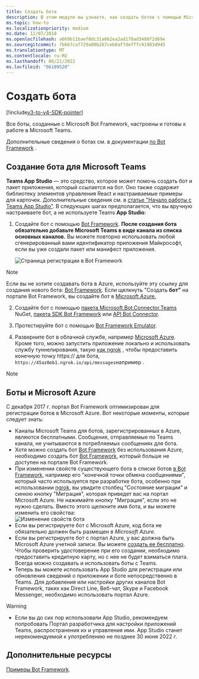 ```yaml
---
title: Создать бота
description: В этом модуле вы узнаете, как создать ботов с помощью Microsoft Bot Framework и готовы к работе в Microsoft Teams
ms.topic: how-to
ms.localizationpriority: medium
ms.date: 12/07/2018
ms.openlocfilehash: a669b11baef8dc31a662ea2ad178ad3488f2d69e
ms.sourcegitcommit: 7bbb7caf729a00b267ceb8af7defffc91903d945
ms.translationtype: MT
ms.contentlocale: ru-RU
ms.lasthandoff: 06/21/2022
ms.locfileid: "66189520"
---
```

# <a name="create-a-bot"></a>Создать бота

[!include[v3-to-v4-SDK-pointer](~/includes/v3-to-v4-pointer-bots.md)]

Все боты, созданные с Microsoft Bot Framework, настроены и готовы к работе в Microsoft Teams.

Дополнительные сведения о ботах см. в документации [по Bot Framework](/azure/bot-service/?view=azure-bot-service-3.0&preserve-view=true) .

## <a name="create-a-bot-for-microsoft-teams"></a>Создание бота для Microsoft Teams

**Teams App Studio** — это средство, которое может помочь создать бот и пакет приложения, который ссылается на бот. Оно также содержит библиотеку элементов управления React и настраиваемые примеры для карточек. Дополнительные сведения см. в [статье "Начало работы с Teams App Studio"](~/concepts/build-and-test/app-studio-overview.md). В следующих шагах предполагается, что вы вручную настраиваете бот, а не используете Teams **App Studio**:

1. Создайте бот с помощью [Bot Framework](https://dev.botframework.com/bots/new). **После создания бота обязательно добавьте Microsoft Teams в виде канала из списка основных каналов.** Вы можете повторно использовать любой сгенерированный вами идентификатор приложения Майкрософт, если вы уже создали пакет или манифест приложения.

   ![Страница регистрации в Bot Framework](~/assets/images/bots/bfregister.png)

> [!NOTE]
> Если вы не хотите создавать бота в Azure, используйте эту ссылку для создания нового бота: [Bot Framework](https://dev.botframework.com/bots/new). Если щелкнуть "Создать **бот"** на портале Bot Framework, вы создайте бот в [Microsoft Azure.](#bots-and-microsoft-azure)

2. Создайте бот с помощью [пакета Microsoft.Bot.Connector.Teams](https://www.nuget.org/packages/Microsoft.Bot.Connector.Teams) NuGet, [пакета SDK Bot Framework](https://github.com/microsoft/botframework-sdk) или [API Bot Connector](/bot-framework/rest-api/bot-framework-rest-connector-api-reference).

3. Протестируйте бот с помощью [Bot Framework Emulator](/bot-framework/debug-bots-emulator).

4. Разверните бот в облачной службе, например [Microsoft Azure](https://azure.microsoft.com/). Кроме того, можно запустить приложение локально и использовать службу туннелирования, такую [как ngrok](https://ngrok.com) , чтобы предоставить конечную точку https:// для бота, `https://45az0eb1.ngrok.io/api/messages`например .

> [!NOTE]
>
> ## <a name="bots-and-microsoft-azure"></a>Боты и Microsoft Azure
>
> С декабря 2017 г. портал Bot Framework оптимизирован для регистрации ботов в Microsoft Azure. Вот некоторые моменты, которые следует знать:
>
> * Каналы Microsoft Teams для ботов, зарегистрированных в Azure, являются бесплатными. Сообщения, отправляемые по Teams канала, не учитываются в потребляемых сообщениях для бота.
> * Хотя можно создать бот [Bot Framework](https://dev.botframework.com/bots/new) без использования Azure, необходимо создать бот [Bot Framework](https://dev.botframework.com/bots/new), который больше не доступен на портале Bot Framework.
> * При изменении свойств существующего бота в списке ботов [в Bot Framework](https://dev.botframework.com/bots), например его "конечной точки обмена сообщениями", который часто используется при разработке бота, особенно при использовании [ngrok](https://ngrok.com), вы увидите столбец "Состояние миграции" и синюю кнопку "Миграция", которая приведет вас на портал Microsoft Azure. Не нажимайте кнопку "Миграция", если это не нужно сделать. Вместо этого щелкните имя бота, и вы можете изменить его свойства:</br>
   ![Изменение свойств бота](~/assets/images/bots/bf-migrate-bot-to-azure.png)
> * Если вы регистрируете бот с Microsoft Azure, код бота не обязательно должен быть размещен *в Microsoft Azure.*
> * Если вы регистрируете бот с портал Azure, у вас должна быть Microsoft Azure учетной записи. Вы можете [создать ее бесплатно](https://azure.microsoft.com/free/). Чтобы проверить удостоверение при его создании, необходимо предоставить кредитную карту, но с нее не будет взиматься плата. Всегда можно создавать и использовать боты с Teams.
> * Теперь вы можете использовать App Studio для регистрации или обновления сведений о приложении и боте непосредственно в Teams. Для добавления или настройки других каналов Bot Framework, таких как Direct Line, Веб-чат, Skype и Facebook Messenger, необходимо использовать портал Azure.

> [!WARNING]
>
>* Если вы до сих пор использовали App Studio, рекомендуем попробовать Портал разработчика для настройки приложений Teams, распространения их и управления ими. App Studio станет нерекомендуемой к употреблению не позднее 30 июня 2022 г.

## <a name="see-also"></a>Дополнительные ресурсы

[Примеры Bot Framework](https://github.com/Microsoft/BotBuilder-Samples/blob/master/README.md).
